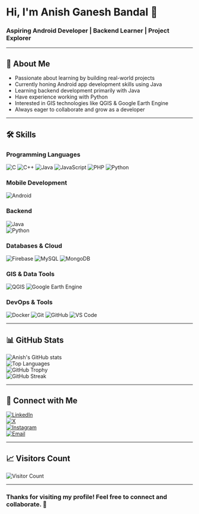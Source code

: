 # Hi, I'm Anish Ganesh Bandal 👋

### Aspiring Android Developer | Backend Learner | Project Explorer

---

## 🚀 About Me
- Passionate about learning by building real-world projects  
- Currently honing Android app development skills using Java  
- Learning backend development primarily with Java  
- Have experience working with Python  
- Interested in GIS technologies like QGIS & Google Earth Engine  
- Always eager to collaborate and grow as a developer

---

## 🛠️ Skills

### Programming Languages  
![C](https://img.shields.io/badge/C-00599C?style=for-the-badge&logo=c&logoColor=white) 
![C++](https://img.shields.io/badge/C++-00599C?style=for-the-badge&logo=c%2B%2B&logoColor=white) 
![Java](https://img.shields.io/badge/Java-ED8B00?style=for-the-badge&logo=java&logoColor=white) 
![JavaScript](https://img.shields.io/badge/JavaScript-F7DF1E?style=for-the-badge&logo=javascript&logoColor=black) 
![PHP](https://img.shields.io/badge/PHP-777BB4?style=for-the-badge&logo=php&logoColor=white) 
![Python](https://img.shields.io/badge/Python-3776AB?style=for-the-badge&logo=python&logoColor=white)

### Mobile Development  
![Android](https://img.shields.io/badge/Android-3DDC84?style=for-the-badge&logo=android&logoColor=white)

### Backend  
![Java](https://img.shields.io/badge/Java-ED8B00?style=for-the-badge&logo=java&logoColor=white)  
![Python](https://img.shields.io/badge/Python-3776AB?style=for-the-badge&logo=python&logoColor=white)


### Databases & Cloud  
![Firebase](https://img.shields.io/badge/Firebase-FFCA28?style=for-the-badge&logo=firebase&logoColor=black) 
![MySQL](https://img.shields.io/badge/MySQL-4479A1?style=for-the-badge&logo=mysql&logoColor=white) 
![MongoDB](https://img.shields.io/badge/MongoDB-47A248?style=for-the-badge&logo=mongodb&logoColor=white)

### GIS & Data Tools  
![QGIS](https://img.shields.io/badge/QGIS-589632?style=for-the-badge&logo=qgis&logoColor=white) 
![Google Earth Engine](https://img.shields.io/badge/Google_Earth_Engine-4285F4?style=for-the-badge&logo=google&logoColor=white)

### DevOps & Tools  
![Docker](https://img.shields.io/badge/Docker-2496ED?style=for-the-badge&logo=docker&logoColor=white) 
![Git](https://img.shields.io/badge/Git-F05032?style=for-the-badge&logo=git&logoColor=white) 
![GitHub](https://img.shields.io/badge/GitHub-181717?style=for-the-badge&logo=github&logoColor=white) 
![VS Code](https://img.shields.io/badge/VS_Code-007ACC?style=for-the-badge&logo=visual-studio-code&logoColor=white)

---

## 📊 GitHub Stats

![Anish's GitHub stats](https://github-readme-stats.vercel.app/api?username=AnishBandal&show_icons=true&theme=radical)  
![Top Languages](https://github-readme-stats.vercel.app/api/top-langs/?username=AnishBandal&layout=compact&theme=radical)  
![GitHub Trophy](https://github-profile-trophy.vercel.app/?username=AnishBandal&theme=radical&no-frame=true&no-bg=true&margin-w=15)  
![GitHub Streak](https://github-readme-streak-stats.herokuapp.com/?user=AnishBandal&theme=radical)

---

## 👥 Connect with Me

[![LinkedIn](https://img.shields.io/badge/LinkedIn-0077B5?style=for-the-badge&logo=linkedin&logoColor=white)](https://linkedin.com/in/anish-bandal)  
[![X](https://img.shields.io/badge/X-1DA1F2?style=for-the-badge&logo=twitter&logoColor=white)](https://twitter.com/BandalAnish)  
[![Instagram](https://img.shields.io/badge/Instagram-E4405F?style=for-the-badge&logo=instagram&logoColor=white)](https://instagram.com/anishbandal)  
[![Email](https://img.shields.io/badge/Email-D14836?style=for-the-badge&logo=gmail&logoColor=white)](mailto:YOUR_EMAIL_HERE)

---

## 📈 Visitors Count  
![Visitor Count](https://profile-counter.glitch.me/AnishBandal/count.svg)

---

### Thanks for visiting my profile! Feel free to connect and collaborate. 🚀
